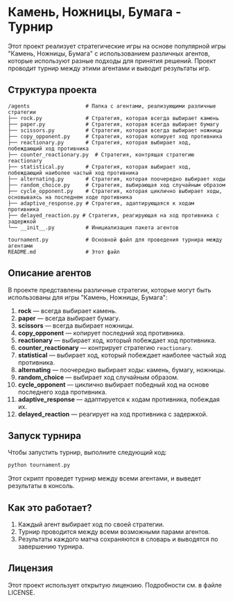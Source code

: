 # Камень, Ножницы, Бумага - Турнир

Этот проект реализует стратегические игры на основе популярной игры "Камень, Ножницы, Бумага" с использованием различных агентов, которые используют разные подходы для принятия решений. Проект проводит турнир между этими агентами и выводит результаты игр.

## Структура проекта

```
/agents                  # Папка с агентами, реализующими различные стратегии
├── rock.py              # Стратегия, которая всегда выбирает камень
├── paper.py             # Стратегия, которая всегда выбирает бумагу
├── scissors.py          # Стратегия, которая всегда выбирает ножницы
├── copy_opponent.py     # Стратегия, которая копирует ход противника
├── reactionary.py       # Стратегия, которая выбирает ход, побеждающий ход противника
├── counter_reactionary.py  # Стратегия, контрящая стратегию reactionary
├── statistical.py       # Стратегия, которая выбирает ход, побеждающий наиболее частый ход противника
├── alternating.py       # Стратегия, которая поочередно выбирает ходы
├── random_choice.py     # Стратегия, выбирающая ход случайным образом
├── cycle_opponent.py    # Стратегия, которая циклично выбирает ходы, основываясь на последнем ходе противника
├── adaptive_response.py # Стратегия, адаптирующаяся к ходам противника
├── delayed_reaction.py # Стратегия, реагирующая на ход противника с задержкой
└── __init__.py          # Инициализация пакета агентов

tournament.py            # Основной файл для проведения турнира между агентами
README.md                # Этот файл
```

## Описание агентов

В проекте представлены различные стратегии, которые могут быть использованы для игры "Камень, Ножницы, Бумага":

1. **rock** — всегда выбирает камень.
2. **paper** — всегда выбирает бумагу.
3. **scissors** — всегда выбирает ножницы.
4. **copy_opponent** — копирует последний ход противника.
5. **reactionary** — выбирает ход, который побеждает ход противника.
6. **counter_reactionary** — контрирует стратегию `reactionary`.
7. **statistical** — выбирает ход, который побеждает наиболее частый ход противника.
8. **alternating** — поочередно выбирает ходы: камень, бумагу, ножницы.
9. **random_choice** — выбирает ход случайным образом.
10. **cycle_opponent** — циклично выбирает победный ход на основе последнего хода противника.
11. **adaptive_response** — адаптируется к ходам противника, побеждая их.
12. **delayed_reaction** — реагирует на ход противника с задержкой.

## Запуск турнира

Чтобы запустить турнир, выполните следующий код:

```bash
python tournament.py
```

Этот скрипт проведет турнир между всеми агентами, и выведет результаты в консоль.

## Как это работает?

1. Каждый агент выбирает ход по своей стратегии.
2. Турнир проводится между всеми возможными парами агентов.
3. Результаты каждого матча сохраняются в словарь и выводятся по завершению турнира.

## Лицензия

Этот проект использует открытую лицензию. Подробности см. в файле LICENSE.
